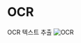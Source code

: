 # OCR
OCR 텍스트 추출
![OCR](https://github.com/lsugeun/OCR/assets/117583230/07080128-9703-4542-b2c1-d3e4b04b2468)
